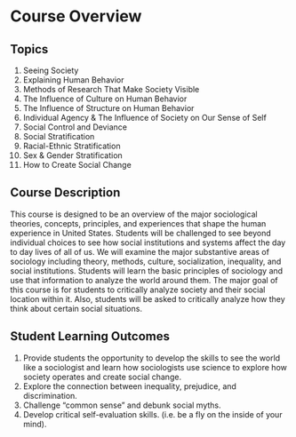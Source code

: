 # Course Overview

## Topics

1. Seeing Society
2. Explaining Human Behavior
3. Methods of Research That Make Society Visible
4. The Influence of Culture on Human Behavior
5. The Influence of Structure on Human Behavior
6. Individual Agency & The Influence of Society on Our Sense of Self
7. Social Control and Deviance
8. Social Stratification
9. Racial-Ethnic Stratification
10. Sex & Gender Stratification
11. How to Create Social Change

## Course Description

This course is designed to be an overview of the major sociological theories, concepts, principles, and experiences that shape the human experience in United States. Students will be challenged to see beyond individual choices to see how social institutions and systems affect the day to day lives of all of us. We will examine the major substantive areas of sociology including theory, methods, culture, socialization, inequality, and social institutions. Students will learn the basic principles of sociology and use that information to analyze the world around them. The major goal of this course is for students to critically analyze society and their social location within it. Also, students will be asked to critically analyze how they think about certain social situations.

## Student Learning Outcomes

1. Provide students the opportunity to develop the skills to see the world like a sociologist and learn how sociologists use science to explore how society operates and create social change.
2. Explore the connection between inequality, prejudice, and discrimination.
3. Challenge “common sense” and debunk social myths.
4. Develop critical self-evaluation skills. (i.e. be a fly on the inside of your mind).
